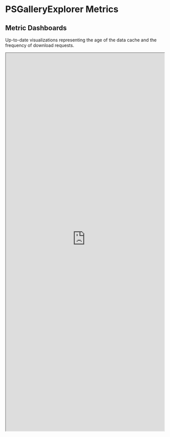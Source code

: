 # PSGalleryExplorer Metrics

## Metric Dashboards

Up-to-date visualizations representing the age of the data cache and the frequency of download requests.

<iframe
  src="https://cloudwatch.amazonaws.com/dashboard.html?dashboard=PSGalleryExplorer-PSGEPubXMLMonitorDashboard&context=eyJSIjoidXMtZWFzdC0xIiwiRCI6ImN3LWRiLTY5OTQ4Mzc4NjgzMSIsIlUiOiJ1cy1lYXN0LTFfSzFtQzlzdDRrIiwiQyI6IjZnbWR0bWllNTk4OW45NWwyMjBkdjRyMmZzIiwiSSI6InVzLWVhc3QtMTpmM2JkNmQ1Mi00NTg4LTRiOGEtYWVlOC0zYWVlNDk3NmUwN2QiLCJNIjoiUHVibGljIn0="
  style="width:100%; height:1200px;"
></iframe>
